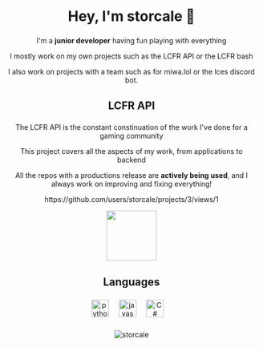 <h1 align="center">Hey, I'm storcale 👋</h1>

###

<p align="center">I'm a <strong>junior developer</strong> having fun playing with everything </p>
<p align="center">I mostly work on my own projects such as the LCFR API or the LCFR bash</p>
<p align="center">I also work on projects with a team such as for miwa.lol or the lces discord bot.</p>

###

<h2 align="center">LCFR API</h2>

###

<p align="center">The LCFR API is the constant constinuation of the work I've done for a gaming community</p>
<p align="center">This project covers all the aspects of my work, from applications to backend</p>
<p align="center">All the repos with a productions release are <strong>actively being used</strong>, and I always work on improving and fixing everything!</p>
<p align="center">https://github.com/users/storcale/projects/3/views/1</p>
<div align="center">
 <a href="https://github.com/storcale/LCFR-API">
  <img height=100 src="https://github-readme-stats.vercel.app/api/pin/?username=storcale&show_owner=true&repo=LCFR-API&theme=dark">
 </a>
</div>


###

<h2 align="center">Languages</h3>

###

<div align="center">
  <img src="https://cdn.jsdelivr.net/gh/devicons/devicon/icons/python/python-original.svg" height="35" alt="python logo"  />
  <img width="12" />
  <img src="https://cdn.jsdelivr.net/gh/devicons/devicon/icons/javascript/javascript-original.svg" height="35" alt="javascript logo"  />
  <img width="12" />
  <img src="https://cdn.jsdelivr.net/gh/devicons/devicon@latest/icons/csharp/csharp-original.svg" height="35" alt="C# logo" />
  <img width="12" />
</div>

###

<p align="center"><img align="center" src="https://github-readme-stats.vercel.app/api/top-langs?username=storcale&show_icons=true&theme=dark&locale=en&layout=compact" alt="storcale" /></p>



